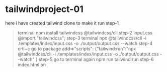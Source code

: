 # tailwindproject-01
here i have created tailwind clone
to make it run 
step-1
>terminal
>npm install tailwindcss @tailwindcss/cli
step-2
input.css
>@import "tailwindcss";
step-3
>terminal
>npx @tailwindcss/cli -i .templates/index/input.css -o ./output/output.css --watch
step-4
>crtl+c
go to package
>add=>"scripts":
{"tailwind:run":"npx @tailwindcss/cli -i .templates/index/input.css -o ./output/output.css --watch"
}
step-5
>go to terminal again
npm run tailwind:run
step-6
index.html
>on <head>
<link href="/output/output.css" rel="stylesheet">
</head>
